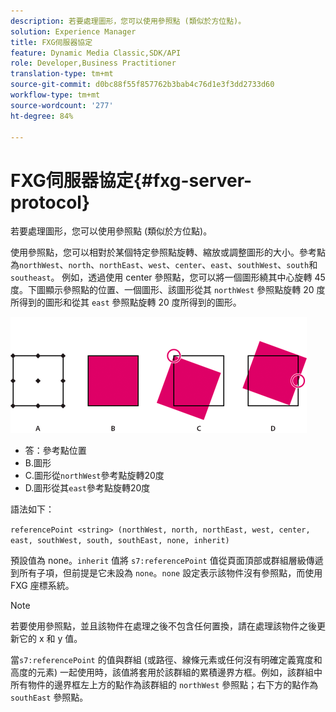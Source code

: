 ```yaml
---
description: 若要處理圖形，您可以使用參照點 (類似於方位點)。
solution: Experience Manager
title: FXG伺服器協定
feature: Dynamic Media Classic,SDK/API
role: Developer,Business Practitioner
translation-type: tm+mt
source-git-commit: d0bc88f55f857762b3bab4c76d1e3f3dd2733d60
workflow-type: tm+mt
source-wordcount: '277'
ht-degree: 84%

---
```



# FXG伺服器協定{#fxg-server-protocol}

若要處理圖形，您可以使用參照點 (類似於方位點)。

使用參照點，您可以相對於某個特定參照點旋轉、縮放或調整圖形的大小。參考點為`northWest`、`north`、`northEast`、`west`、`center`、`east`、`southWest`、`south`和`southeast`。 例如，透過使用 center 參照點，您可以將一個圖形繞其中心旋轉 45 度。下圖顯示參照點的位置、一個圖形、該圖形從其 `northWest` 參照點旋轉 20 度所得到的圖形和從其 `east` 參照點旋轉 20 度所得到的圖形。

![](assets/wp_ref_points.png)

* 答：參考點位置
* B.圖形
* C.圖形從`northWest`參考點旋轉20度
* D.圖形從其`east`參考點旋轉20度

語法如下：

`referencePoint <string> (northWest, north, northEast, west, center, east, southWest, south, southEast, none, inherit)`

預設值為 none。`inherit` 值將 `s7:referencePoint` 值從頁面頂部或群組層級傳遞到所有子項，但前提是它未設為 `none`。`none` 設定表示該物件沒有參照點，而使用 FXG 座標系統。

>[!NOTE]
>
>若要使用參照點，並且該物件在處理之後不包含任何置換，請在處理該物件之後更新它的 x 和 y 值。

當`s7:referencePoint` 的值與群組 (或路徑、線條元素或任何沒有明確定義寬度和高度的元素) 一起使用時，該值將套用於該群組的累積邊界方框。例如，該群組中所有物件的邊界框左上方的點作為該群組的 `northWest` 參照點；右下方的點作為 `southEast` 參照點。

